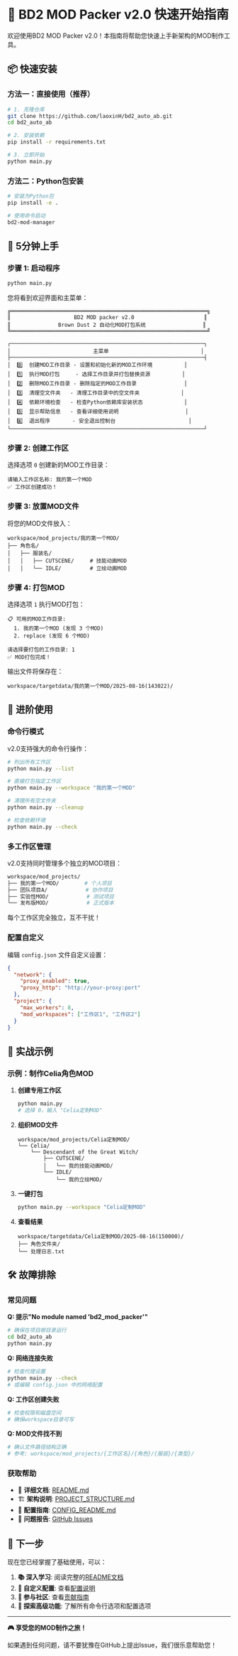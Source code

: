 # 🚀 BD2 MOD Packer v2.0 快速开始指南

欢迎使用BD2 MOD Packer v2.0！本指南将帮助您快速上手新架构的MOD制作工具。

## 📦 快速安装

### 方法一：直接使用（推荐）

```bash
# 1. 克隆仓库
git clone https://github.com/laoxinH/bd2_auto_ab.git
cd bd2_auto_ab

# 2. 安装依赖
pip install -r requirements.txt

# 3. 立即开始
python main.py
```

### 方法二：Python包安装

```bash
# 安装为Python包
pip install -e .

# 使用命令启动
bd2-mod-manager
```

## 🎯 5分钟上手

### 步骤 1: 启动程序

```bash
python main.py
```

您将看到欢迎界面和主菜单：

```
╔══════════════════════════════════════════════════════════════╗
║                    BD2 MOD packer v2.0                      ║
║               Brown Dust 2 自动化MOD打包系统                  ║
╚══════════════════════════════════════════════════════════════╝

┌─────────────────────────────────────────────────────────────┐
│                          主菜单                             │
├─────────────────────────────────────────────────────────────┤
│  0️⃣  创建MOD工作目录 - 设置和初始化新的MOD工作环境          │
│  1️⃣  执行MOD打包     - 选择工作目录并打包替换资源          │
│  2️⃣  删除MOD工作目录 - 删除指定的MOD工作目录               │
│  3️⃣  清理空文件夹   - 清理工作目录中的空文件夹             │
│  4️⃣  依赖环境检查   - 检查Python依赖库安装状态             │
│  5️⃣  显示帮助信息   - 查看详细使用说明                     │
│  6️⃣  退出程序       - 安全退出控制台                       │
└─────────────────────────────────────────────────────────────┘
```

### 步骤 2: 创建工作区

选择选项 `0` 创建新的MOD工作目录：

```
请输入工作区名称: 我的第一个MOD
✅ 工作区创建成功！
```

### 步骤 3: 放置MOD文件

将您的MOD文件放入：
```
workspace/mod_projects/我的第一个MOD/
├── 角色名/
│   ├── 服装名/
│   │   ├── CUTSCENE/     # 技能动画MOD
│   │   └── IDLE/         # 立绘动画MOD
```

### 步骤 4: 打包MOD

选择选项 `1` 执行MOD打包：

```
📋 可用的MOD工作目录:
  1. 我的第一个MOD (发现 3 个MOD)
  2. replace (发现 6 个MOD)

请选择要打包的工作目录: 1
✅ MOD打包完成！
```

输出文件将保存在：
```
workspace/targetdata/我的第一个MOD/2025-08-16(143022)/
```

## 🔧 进阶使用

### 命令行模式

v2.0支持强大的命令行操作：

```bash
# 列出所有工作区
python main.py --list

# 直接打包指定工作区
python main.py --workspace "我的第一个MOD"

# 清理所有空文件夹
python main.py --cleanup

# 检查依赖环境
python main.py --check
```

### 多工作区管理

v2.0支持同时管理多个独立的MOD项目：

```bash
workspace/mod_projects/
├── 我的第一个MOD/        # 个人项目
├── 团队项目A/            # 协作项目
├── 实验性MOD/            # 测试项目
└── 发布版MOD/            # 正式版本
```

每个工作区完全独立，互不干扰！

### 配置自定义

编辑 `config.json` 文件自定义设置：

```json
{
  "network": {
    "proxy_enabled": true,
    "proxy_http": "http://your-proxy:port"
  },
  "project": {
    "max_workers": 8,
    "mod_workspaces": ["工作区1", "工作区2"]
  }
}
```

## 🎨 实战示例

### 示例：制作Celia角色MOD

1. **创建专用工作区**
   ```bash
   python main.py
   # 选择 0，输入 "Celia定制MOD"
   ```

2. **组织MOD文件**
   ```
   workspace/mod_projects/Celia定制MOD/
   └── Celia/
       └── Descendant of the Great Witch/
           ├── CUTSCENE/
           │   └── 我的技能动画MOD/
           └── IDLE/
               └── 我的立绘MOD/
   ```

3. **一键打包**
   ```bash
   python main.py --workspace "Celia定制MOD"
   ```

4. **查看结果**
   ```
   workspace/targetdata/Celia定制MOD/2025-08-16(150000)/
   ├── 角色文件夹/
   └── 处理日志.txt
   ```

## 🛠️ 故障排除

### 常见问题

**Q: 提示"No module named 'bd2_mod_packer'"**
```bash
# 确保在项目根目录运行
cd bd2_auto_ab
python main.py
```

**Q: 网络连接失败**
```bash
# 检查代理设置
python main.py --check
# 或编辑 config.json 中的网络配置
```

**Q: 工作区创建失败**
```bash
# 检查权限和磁盘空间
# 确保workspace目录可写
```

**Q: MOD文件找不到**
```bash
# 确认文件路径结构正确
# 参考: workspace/mod_projects/{工作区名}/{角色}/{服装}/{类型}/
```

### 获取帮助

- 📖 **详细文档**: [README.md](../README.md)
- 🏗️ **架构说明**: [PROJECT_STRUCTURE.md](PROJECT_STRUCTURE.md)
- 🔧 **配置指南**: [CONFIG_README.md](CONFIG_README.md)
- 🐛 **问题报告**: [GitHub Issues](https://github.com/laoxinH/bd2_auto_ab/issues)

## 🎯 下一步

现在您已经掌握了基础使用，可以：

1. **📚 深入学习**: 阅读完整的[README文档](../README.md)
2. **🔧 自定义配置**: 查看[配置说明](CONFIG_README.md)
3. **👥 参与社区**: 查看[贡献指南](CONTRIBUTING.md)
4. **🚀 探索高级功能**: 了解所有命令行选项和配置选项

---

**🎮 享受您的MOD制作之旅！**

如果遇到任何问题，请不要犹豫在GitHub上提出Issue，我们很乐意帮助您！
